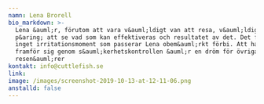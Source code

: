 ```yaml
---
namn: Lena Brorell
bio_markdown: >-
  Lena &auml;r, förutom att vara v&auml;ldigt van att resa, v&auml;ldigt duktigt
  p&aring; att se vad som kan effektiveras och resultatet av det. Det finns
  inget irritationsmoment som passerar Lena obem&auml;rkt förbi. Att ha Lena
  framför sig genom s&auml;kerhetskontrollen &auml;r en dröm för övriga
  resen&auml;rer
kontakt: info@cuttlefish.se
link:
image: /images/screenshot-2019-10-13-at-12-11-06.png
anstalld: false
---
```

